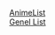 [AnimeList](https://github.com/ugurozturk/ListingEverything/wiki/Animelist)  
[Genel List](https://github.com/ugurozturk/ListingEverything/wiki/Genel-List)  
